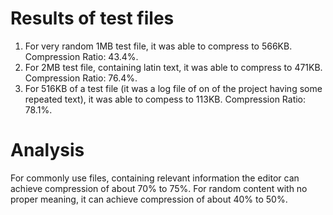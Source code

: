 # Results of test files

1. For very random 1MB test file, it was able to compress to 566KB.
   Compression Ratio: 43.4%.
2. For 2MB test file, containing latin text, it was able to compress to 471KB.
   Compression Ratio: 76.4%.
3. For 516KB of a test file (it was a log file of on of the project having some repeated text), it was able to
   compess to 113KB.
   Compression Ratio: 78.1%.

# Analysis

For commonly use files, containing relevant information the editor can achieve compression of about 70% to 75%.
For random content with no proper meaning, it can achieve compression of about 40% to 50%.